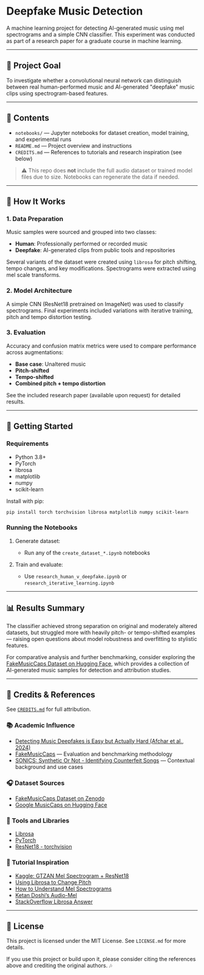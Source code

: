 # Deepfake Music Detection

A machine learning project for detecting AI-generated music using mel spectrograms and a simple CNN classifier.
This experiment was conducted as part of a research paper for a graduate course in machine learning.

---

## 🎯 Project Goal

To investigate whether a convolutional neural network can distinguish between real human-performed music and AI-generated "deepfake" music clips using spectrogram-based features.

---

## 📂 Contents

* `notebooks/` — Jupyter notebooks for dataset creation, model training, and experimental runs
* `README.md` — Project overview and instructions
* `CREDITS.md` — References to tutorials and research inspiration (see below)

> ⚠️ This repo does **not** include the full audio dataset or trained model files due to size. Notebooks can regenerate the data if needed.

---

## 🧠 How It Works

### 1. Data Preparation

Music samples were sourced and grouped into two classes:

* **Human**: Professionally performed or recorded music
* **Deepfake**: AI-generated clips from public tools and repositories

Several variants of the dataset were created using `librosa` for pitch shifting, tempo changes, and key modifications.
Spectrograms were extracted using mel scale transforms.

### 2. Model Architecture

A simple CNN (ResNet18 pretrained on ImageNet) was used to classify spectrograms. Final experiments included variations with iterative training, pitch and tempo distortion testing.

### 3. Evaluation

Accuracy and confusion matrix metrics were used to compare performance across augmentations:

* **Base case**: Unaltered music
* **Pitch-shifted**
* **Tempo-shifted**
* **Combined pitch + tempo distortion**

See the included research paper (available upon request) for detailed results.

---

## 🚀 Getting Started

### Requirements

* Python 3.8+
* PyTorch
* librosa
* matplotlib
* numpy
* scikit-learn

Install with pip:

```bash
pip install torch torchvision librosa matplotlib numpy scikit-learn
```

### Running the Notebooks

1. Generate dataset:

   * Run any of the `create_dataset_*.ipynb` notebooks
2. Train and evaluate:

   * Use `research_human_v_deepfake.ipynb` or `research_iterative_learning.ipynb`

---

## 📊 Results Summary

The classifier achieved strong separation on original and moderately altered datasets, but struggled more with heavily pitch- or tempo-shifted examples — raising open questions about model robustness and overfitting to stylistic features.

For comparative analysis and further benchmarking, consider exploring the [FakeMusicCaps Dataset on Hugging Face](https://huggingface.co/datasets/google/MusicCaps), which provides a collection of AI-generated music samples for detection and attribution studies.

---

## 🧾 Credits & References

See [`CREDITS.md`](./CREDITS.md) for full attribution.

### 📚 Academic Influence

* [Detecting Music Deepfakes is Easy but Actually Hard (Afchar et al., 2024)](https://arxiv.org/abs/2405.04181)
* [FakeMusicCaps](https://arxiv.org/abs/2409.10684) — Evaluation and benchmarking methodology
* [SONICS: Synthetic Or Not - Identifying Counterfeit Songs](https://arxiv.org/abs/2408.14080) — Contextual background and use cases

### 🎧 Dataset Sources

* [FakeMusicCaps Dataset on Zenodo](https://zenodo.org/records/15063698)
* [Google MusicCaps on Hugging Face](https://huggingface.co/datasets/google/MusicCaps)

### 🔨 Tools and Libraries

* [Librosa](https://librosa.org/)
* [PyTorch](https://pytorch.org/)
* [ResNet18 - torchvision](https://pytorch.org/vision/stable/models/generated/torchvision.models.resnet18.html)

### 🧪 Tutorial Inspiration

* [Kaggle: GTZAN Mel Spectrogram + ResNet18](https://www.kaggle.com/code/nippani/gtzan-mel-spectrogram-resnet18)
* [Using Librosa to Change Pitch](https://medium.com/strategio/using-librosa-to-change-the-pitch-of-an-audio-file-49efdb2dd6c)
* [How to Understand Mel Spectrograms](https://importchris.medium.com/how-to-create-understand-mel-spectrograms-ff7634991056)
* [Ketan Doshi’s Audio-Mel](https://ketanhdoshi.github.io/Audio-Mel/)
* [StackOverflow Librosa Answer](https://stackoverflow.com/a/52683474)

---

## 📄 License

This project is licensed under the MIT License. See `LICENSE.md` for more details.

If you use this project or build upon it, please consider citing the references above and crediting the original authors. 🎶
